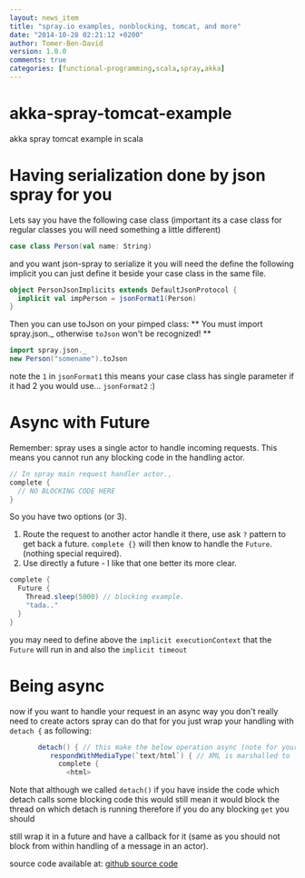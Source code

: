 ```yaml
---
layout: news_item
title: "spray.io examples, nonblocking, tomcat, and more"
date: "2014-10-28 02:21:12 +0200"
author: Tomer-Ben-David 
version: 1.0.0
comments: true
categories: [functional-programming,scala,spray,akka]
---
```

akka-spray-tomcat-example
=========================

akka spray tomcat example in scala

# Having serialization done by json spray for you

Lets say you have the following case class (important its a case class for regular classes you will need something a little different)

```scala
case class Person(val name: String)
```

and you want json-spray to serialize it you will need the define the following implicit
you can just define it beside your case class in the same file.

```scala
object PersonJsonImplicits extends DefaultJsonProtocol {
  implicit val impPerson = jsonFormat1(Person)
}
```

Then you can use toJson on your pimped class:
** You must import spray.json._ otherwise `toJson` won't be recognized! **
```scala
import spray.json._
new Person("somename").toJson
```

note the `1` in `jsonFormat1` this means your case class has single parameter if it had 2  you would use... `jsonFormat2` :)

# Async with Future
Remember: spray uses a single actor to handle incoming requests.  This means you cannot run any blocking code in the handling actor.

```scala
// In spray main request handler actor.,
complete {
  // NO BLOCKING CODE HERE
}
```

So you have two options (or 3).
1. Route the request to another actor handle it there, use ask `?` pattern to get back a future.  `complete {}` will then know to handle the `Future`. (nothing special required).
2. Use directly a future - I like that one better its more clear.

```scala
complete {
  Future {
    Thread.sleep(5000) // blocking example.
    "tada.."
  }
}
```

you may need to define above the `implicit executionContext` that the `Future` will run in and also the `implicit timeout`

# Being async
now if you want to handle your request in an async way you don't really need to create actors
spray can do that for you just wrap your handling with `detach {` as following:

```scala
       detach() { // this make the below operation async (note for your app to really be async you should  not block the underlying thread!)
          respondWithMediaType(`text/html`) { // XML is marshalled to `text/xml` by default, so we simply override here
            complete {
              <html>
```
Note that although we called `detach()` if you have inside the code which detach calls some blocking code
this would still mean it would block the thread on which detach is running therefore if you do any blocking `get` you should

still wrap it in a future and have a callback for it (same as you should not block from within handling of a message in an actor).

source code available at: [github source code](https://github.com/tomer-ben-david/akka-spray-tomcat-example)
